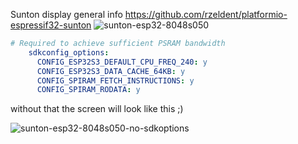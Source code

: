 Sunton display general info https://github.com/rzeldent/platformio-espressif32-sunton
![sunton-esp32-8048s050](https://github.com/clowrey/esphome-esp32-8048s050-lvgl/assets/6935928/d6f8c34f-c5f3-4a33-b4c1-738e710de04a)
```yaml
# Required to achieve sufficient PSRAM bandwidth
    sdkconfig_options:
      CONFIG_ESP32S3_DEFAULT_CPU_FREQ_240: y
      CONFIG_ESP32S3_DATA_CACHE_64KB: y
      CONFIG_SPIRAM_FETCH_INSTRUCTIONS: y
      CONFIG_SPIRAM_RODATA: y
```
without that the screen will look like this ;)

![sunton-esp32-8048s050-no-sdkoptions](https://github.com/clowrey/esphome-esp32-8048s050-lvgl/assets/6935928/344fae6d-93c3-4caf-94ad-23281d86bf61)
